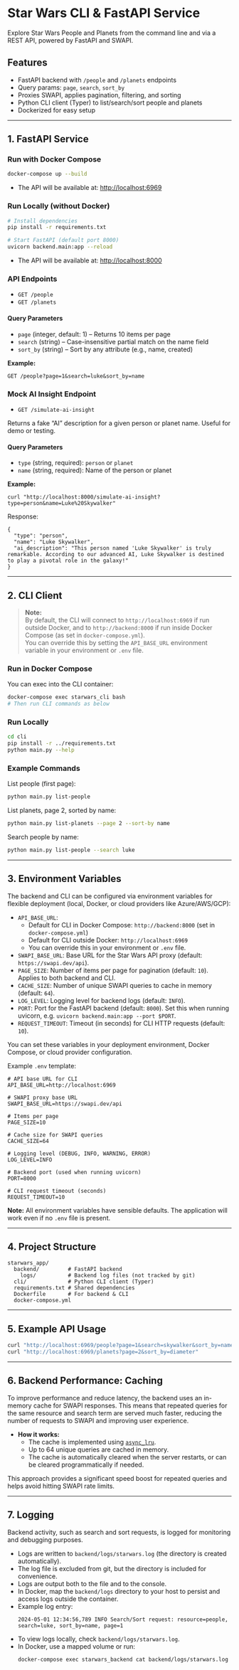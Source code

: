 # Star Wars CLI & FastAPI Service

Explore Star Wars People and Planets from the command line and via a REST API, powered by FastAPI and SWAPI.

## Features
- FastAPI backend with `/people` and `/planets` endpoints
- Query params: `page`, `search`, `sort_by`
- Proxies SWAPI, applies pagination, filtering, and sorting
- Python CLI client (Typer) to list/search/sort people and planets
- Dockerized for easy setup

---

## 1. FastAPI Service

### Run with Docker Compose
```bash
docker-compose up --build
```
- The API will be available at: [http://localhost:6969](http://localhost:6969)

### Run Locally (without Docker)
```bash
# Install dependencies
pip install -r requirements.txt

# Start FastAPI (default port 8000)
uvicorn backend.main:app --reload
```
- The API will be available at: [http://localhost:8000](http://localhost:8000)

### API Endpoints
- `GET /people`
- `GET /planets`

#### Query Parameters
- `page` (integer, default: 1) – Returns 10 items per page
- `search` (string) – Case-insensitive partial match on the name field
- `sort_by` (string) – Sort by any attribute (e.g., name, created)

**Example:**
```
GET /people?page=1&search=luke&sort_by=name
```

### Mock AI Insight Endpoint
- `GET /simulate-ai-insight`

Returns a fake “AI” description for a given person or planet name. Useful for demo or testing.

#### Query Parameters
- `type` (string, required): `person` or `planet`
- `name` (string, required): Name of the person or planet

**Example:**
```
curl "http://localhost:8000/simulate-ai-insight?type=person&name=Luke%20Skywalker"
```
Response:
```
{
  "type": "person",
  "name": "Luke Skywalker",
  "ai_description": "This person named 'Luke Skywalker' is truly remarkable. According to our advanced AI, Luke Skywalker is destined to play a pivotal role in the galaxy!"
}
```

---

## 2. CLI Client

> **Note:**  
> By default, the CLI will connect to `http://localhost:6969` if run outside Docker, and to `http://backend:8000` if run inside Docker Compose (as set in `docker-compose.yml`).  
> You can override this by setting the `API_BASE_URL` environment variable in your environment or `.env` file.

### Run in Docker Compose
You can exec into the CLI container:
```bash
docker-compose exec starwars_cli bash
# Then run CLI commands as below
```

### Run Locally
```bash
cd cli
pip install -r ../requirements.txt
python main.py --help
```

### Example Commands
List people (first page):
```bash
python main.py list-people
```

List planets, page 2, sorted by name:
```bash
python main.py list-planets --page 2 --sort-by name
```

Search people by name:
```bash
python main.py list-people --search luke
```

---

## 3. Environment Variables

The backend and CLI can be configured via environment variables for flexible deployment (local, Docker, or cloud providers like Azure/AWS/GCP):

- `API_BASE_URL`:  
  - Default for CLI in Docker Compose: `http://backend:8000` (set in `docker-compose.yml`)
  - Default for CLI outside Docker: `http://localhost:6969`
  - You can override this in your environment or `.env` file.
- `SWAPI_BASE_URL`: Base URL for the Star Wars API proxy (default: `https://swapi.dev/api`).
- `PAGE_SIZE`: Number of items per page for pagination (default: `10`). Applies to both backend and CLI.
- `CACHE_SIZE`: Number of unique SWAPI queries to cache in memory (default: `64`).
- `LOG_LEVEL`: Logging level for backend logs (default: `INFO`).
- `PORT`: Port for the FastAPI backend (default: `8000`). Set this when running uvicorn, e.g. `uvicorn backend.main:app --port $PORT`.
- `REQUEST_TIMEOUT`: Timeout (in seconds) for CLI HTTP requests (default: `10`).

You can set these variables in your deployment environment, Docker Compose, or cloud provider configuration.

Example `.env` template:
```env
# API base URL for CLI
API_BASE_URL=http://localhost:6969

# SWAPI proxy base URL
SWAPI_BASE_URL=https://swapi.dev/api

# Items per page
PAGE_SIZE=10

# Cache size for SWAPI queries
CACHE_SIZE=64

# Logging level (DEBUG, INFO, WARNING, ERROR)
LOG_LEVEL=INFO

# Backend port (used when running uvicorn)
PORT=8000

# CLI request timeout (seconds)
REQUEST_TIMEOUT=10
```

**Note:** All environment variables have sensible defaults. The application will work even if no `.env` file is present.

---

## 4. Project Structure
```
starwars_app/
  backend/         # FastAPI backend
    logs/          # Backend log files (not tracked by git)
  cli/             # Python CLI client (Typer)
  requirements.txt # Shared dependencies
  Dockerfile       # For backend & CLI
  docker-compose.yml
```

---

## 5. Example API Usage
```bash
curl "http://localhost:6969/people?page=1&search=skywalker&sort_by=name"
curl "http://localhost:6969/planets?page=2&sort_by=diameter"
```

---

## 6. Backend Performance: Caching

To improve performance and reduce latency, the backend uses an in-memory cache for SWAPI responses. This means that repeated queries for the same resource and search term are served much faster, reducing the number of requests to SWAPI and improving user experience.

- **How it works:**
  - The cache is implemented using [`async_lru`](https://pypi.org/project/async-lru/).
  - Up to 64 unique queries are cached in memory.
  - The cache is automatically cleared when the server restarts, or can be cleared programmatically if needed.

This approach provides a significant speed boost for repeated queries and helps avoid hitting SWAPI rate limits.

---

## 7. Logging

Backend activity, such as search and sort requests, is logged for monitoring and debugging purposes.

- Logs are written to `backend/logs/starwars.log` (the directory is created automatically).
- The log file is excluded from git, but the directory is included for convenience.
- Logs are output both to the file and to the console.
- In Docker, map the `backend/logs` directory to your host to persist and access logs outside the container.
- Example log entry:
  ```
  2024-05-01 12:34:56,789 INFO Search/Sort request: resource=people, search=luke, sort_by=name, page=1
  ```
- To view logs locally, check `backend/logs/starwars.log`.
- In Docker, use a mapped volume or run:
  ```bash
  docker-compose exec starwars_backend cat backend/logs/starwars.log
  ```


